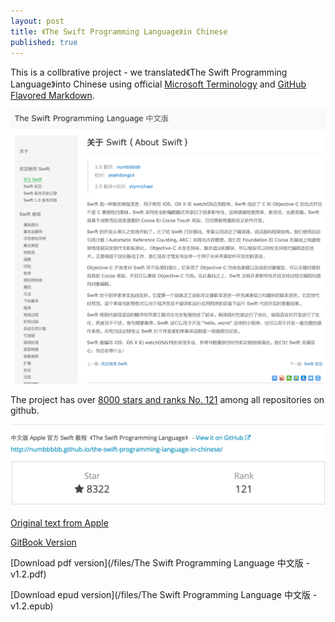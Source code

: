 ```yaml
---
layout: post
title: 《The Swift Programming Language》in Chinese
published: true
---
```


This is a collbrative project - we translated《The Swift Programming Language》into Chinese using official [Microsoft Terminology](http://www.microsoft.com/Language/zh-cn/Search.aspx) and [GitHub Flavored Markdown](https://help.github.com/articles/github-flavored-markdown/).

![Project Screenshot](/images/translate.png)

The project has over [8000 stars and ranks No. 121](http://githubranking.com/numbbbbb/the-swift-programming-language-in-chinese) among all repositories on github.

![Ranking](/images/ranking.png)

[Original text from Apple](https://developer.apple.com/library/prerelease/ios/documentation/Swift/Conceptual/Swift_Programming_Language/index.html#//apple_ref/doc/uid/TP40014097-CH3-ID0)

[GitBook Version](http://swiftguide.cn/)

[Download pdf version](/files/The Swift Programming Language 中文版 - v1.2.pdf)

[Download epud version](/files/The Swift Programming Language 中文版 - v1.2.epub)
